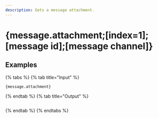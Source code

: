 ```yaml
---
description: Gets a message attachment.
---
```

# {message.attachment;[index=1];[message id];[message channel]}
## Examples
{% tabs %}
{% tab title="Input" %}
```text
{message.attachment}
```
{% endtab %}
{% tab title="Output" %}
```text

```
{% endtab %}
{% endtabs %}